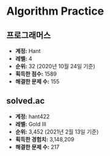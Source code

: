 # Algorithm Practice

## 프로그래머스

- **계정:** Hant
- **레벨:** 4
- **순위:** 32 (2020년 10월 24일 기준)
- **획득한 점수:** 1589
- **해결한 문제 수:** 155

## solved.ac

- **계정:** hant422
- **레벨:** Gold III
- **순위:** 3,452 (2021년 2월 13일 기준)
- **획득한 경험치:** 3,148,209
- **해결한 문제 수:** 217

